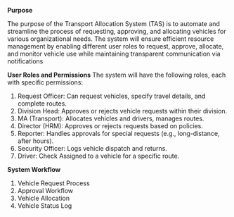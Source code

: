**Purpose**

The purpose of the Transport Allocation System (TAS) is to automate and streamline the 
process of requesting, approving, and allocating vehicles for various organizational needs. The 
system will ensure efficient resource management by enabling different user roles to request, 
approve, allocate, and monitor vehicle use while maintaining transparent communication via 
notifications

 **User Roles and Permissions**
The system will have the following roles, each with specific permissions:
1. Request Officer: Can request vehicles, specify travel details, and complete routes.
2. Division Head: Approves or rejects vehicle requests within their division.
3. MA (Transport): Allocates vehicles and drivers, manages routes.
4. Director (HRM): Approves or rejects requests based on policies.
5. Reporter: Handles approvals for special requests (e.g., long-distance, after hours).
6. Security Officer: Logs vehicle dispatch and returns.
7. Driver: Check Assigned to a vehicle for a specific route.

**System Workflow**
1. Vehicle Request Process
2. Approval Workflow
3. Vehicle Allocation
4. Vehicle Status Log


